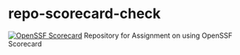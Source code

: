 # repo-scorecard-check
[![OpenSSF Scorecard](htt‌ps://api.securityscorecards.dev/projects/github.com/samson-silver/repo-scorecard-check/CII-Best-Practices
)](htt‌ps://securityscorecards.dev/viewer/?uri=github.com/samson-silver/repo-scorecard-check)
Repository for Assignment on using OpenSSF Scorecard
